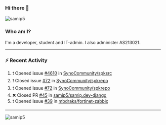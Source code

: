 ### Hi there 👋

<img src="https://komarev.com/ghpvc/?username=samip5&style=flat-square" alt="samip5" />

### Who am I?
I'm a developer, student and IT-admin. I also administer AS213021.

---
### :zap: Recent Activity
<!--START_SECTION:activity-->
1. ❗️ Opened issue [#4610](https://github.com/SynoCommunity/spksrc/issues/4610) in [SynoCommunity/spksrc](https://github.com/SynoCommunity/spksrc)
2. ❗️ Closed issue [#72](https://github.com/SynoCommunity/spkrepo/issues/72) in [SynoCommunity/spkrepo](https://github.com/SynoCommunity/spkrepo)
3. ❗️ Opened issue [#72](https://github.com/SynoCommunity/spkrepo/issues/72) in [SynoCommunity/spkrepo](https://github.com/SynoCommunity/spkrepo)
4. ❌ Closed PR [#45](https://github.com/samip5/samip.dev-django/pull/45) in [samip5/samip.dev-django](https://github.com/samip5/samip.dev-django)
5. ❗️ Opened issue [#39](https://github.com/mbdraks/fortinet-zabbix/issues/39) in [mbdraks/fortinet-zabbix](https://github.com/mbdraks/fortinet-zabbix)
<!--END_SECTION:activity-->
---

<img align="center" src="https://github-readme-stats.vercel.app/api?username=samip5&show_icons=true" alt="samip5" />

